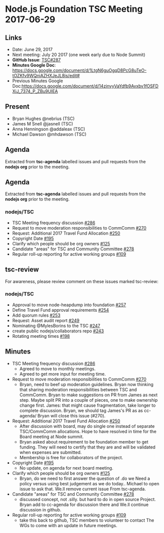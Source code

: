 # Node.js Foundation TSC Meeting 2017-06-29

## Links
* Date: June 29, 2017
* Next meeting: July 20 2017 (one week early due to Node Summit)
* **GitHub Issue**: [TSC#287](https://github.com/nodejs/TSC/issues/287)
* **Minutes Google Doc**: https://docs.google.com/document/d/1LtgN6guOgqD8PcG8uTeO-tOZKfv9WQniAZHXJeJL8is/edit#
* Previous Minutes Google Doc:https://docs.google.com/document/d/14zinvyVaYdfb9Avxbv1fOSFDXiJ_7374_P_ZBu9UIEA

## Present
* Bryan Hughes @nebrius (TSC)
* James M Snell @jasnell (TSC)
* Anna Henningson @addaleax (TSC)
* Michael Dawson @mhdawson (TSC)

## Agenda
Extracted from **tsc-agenda** labelled issues and pull requests from the **nodejs org** prior to the meeting.

## Agenda

Extracted from **tsc-agenda** labelled issues and pull requests from the **nodejs org** prior to the meeting.

### nodejs/TSC
* TSC Meeting frequency discussion [#286](https://github.com/nodejs/TSC/issues/286)
* Request to move moderation responsibilities to CommComm [#270](https://github.com/nodejs/TSC/issues/270)
* Request: Additional 2017 Travel Fund Allocation [#250](https://github.com/nodejs/TSC/issues/250)
* Copyright Date [#195](https://github.com/nodejs/TSC/issues/195)
* Clarify which people should be org owners [#125](https://github.com/nodejs/TSC/issues/125)
* Candidate "areas" for TSC and Community Committee  [#278](https://github.com/nodejs/TSC/issues/278)
* Regular roll-up reporting for active working groups [#109](https://github.com/nodejs/TSC/issues/109)

## tsc-review

For awareness, please review comment on these issues marked tsc-review:

### nodejs/TSC

* Approval to move node-heapdump into foundation [#257](https://github.com/nodejs/TSC/issues/257)
* Define Travel Fund approval requirements [#254](https://github.com/nodejs/TSC/issues/254)
* Add quorum rules [#253](https://github.com/nodejs/TSC/issues/253)
* Request: Asset audit report [#249](https://github.com/nodejs/TSC/issues/249)
* Nominating @MylesBorins to the TSC [#247](https://github.com/nodejs/TSC/issues/247)
* create public nodejs/collaborators repo [#243](https://github.com/nodejs/TSC/issues/243)
* Rotating meeting times [#198](https://github.com/nodejs/TSC/issues/198)

## Minutes

* TSC Meeting frequency discussion [#286](https://github.com/nodejs/TSC/issues/286)
  * Agreed to move to monthly meetings.
  * Agreed to get more input for meeting time.
* Request to move moderation responsibilities to CommComm [#270](https://github.com/nodejs/TSC/issues/270)
  * Bryan, need to beef up moderation guidelines.  Bryan now
    thinking that sharing moderation responsibilities between
    TSC and CommComm. Bryan to make suggestions on PR from James as
    next step. Maybe split PR into a couple of pieces, one to
    make ownership change first.  James: that might cause
    fragmentation, take longer to complete discussion. Bryan, we
    should tag James's PR as as cc-agenda/ Bryan will close this issue (#270).
* Request: Additional 2017 Travel Fund Allocation [#250](https://github.com/nodejs/TSC/issues/250)
  * After discussion with board, may do single one instead of separate
    TSC/CommComm allocations.  Hope to have resolved in time for the
    Board meeting at Node summit.
  * Bryan asked about requirement to be foundation member to get
    funding.  They will need to certify that they are and will be
    validated when expenses are submitted.
  * Membership is free for collaborators of the project.
* Copyright Date [#195](https://github.com/nodejs/TSC/issues/195)
  * No update, on agenda for next board meeting.
* Clarify which people should be org owners [#125](https://github.com/nodejs/TSC/issues/125)
  * Bryan, do we need to first answer the question of .do we
    Need a policy versus using best judgement as we do today..
    Michael to open issue to ask that. We.ll remove current issue
    From tsc-agenda.
* Candidate "areas" for TSC and Community Committee  [#278](https://github.com/nodejs/TSC/issues/278)
  * discussed concept, not .silly. but hard to do in open source
    Project. Bryan add to cc-agenda for discussion there and
    We.ll continue discussion in github.
* Regular roll-up reporting for active working groups [#109](https://github.com/nodejs/TSC/issues/109)
  * take this back to github, TSC members to volunteer to contact
    The WGs to come with an update in future meetings.
